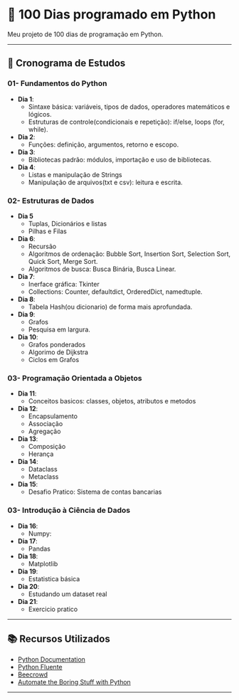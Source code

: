 # 🐍 100 Dias programado em Python

Meu projeto de 100 dias de programação em Python.

---

## 📅 Cronograma de Estudos

### 01- Fundamentos do Python

- **Dia 1**:
  - Sintaxe básica: variáveis, tipos de dados, operadores matemáticos e lógicos.
  - Estruturas de controle(condicionais e repetição): if/else, loops (for, while).
- **Dia 2**:
  - Funções: definição, argumentos, retorno e escopo.
- **Dia 3**:
  - Bibliotecas padrão: módulos, importação e uso de bibliotecas.
- **Dia 4**:
  - Listas e manipulação de Strings
  - Manipulação de arquivos(txt e csv): leitura e escrita.

### 02- Estruturas de Dados

- **Dia 5**
  - Tuplas, Dicionários e listas
  - Pilhas e Filas
- **Dia 6**:
  - Recursão
  - Algoritmos de ordenação: Bubble Sort, Insertion Sort, Selection Sort, Quick Sort, Merge Sort.
  - Algoritmos de busca: Busca Binária, Busca Linear.
- **Dia 7**:
  - Inerface gráfica: Tkinter
  - Collections: Counter, defaultdict, OrderedDict, namedtuple.
- **Dia 8**:
  - Tabela Hash(ou dicionario) de forma mais aprofundada.
- **Dia 9**:
  - Grafos
  - Pesquisa em largura.
- **Dia 10**:
  - Grafos ponderados
  - Algorimo de Dijkstra
  - Ciclos em Grafos

### 03- Programação Orientada a Objetos

- **Dia 11**:
  - Conceitos basicos: classes, objetos, atributos e metodos
- **Dia 12**:
  - Encapsulamento
  - Associação
  - Agregação
- **Dia 13**:
  - Composição
  - Herança
- **Dia 14**:
  - Dataclass
  - Metaclass
- **Dia 15**:
  - Desafio Pratico: Sistema de contas bancarias

### 03- Introdução à Ciência de Dados

- **Dia 16**:
  - Numpy:
- **Dia 17**:
  - Pandas
- **Dia 18**:
  - Matplotlib
- **Dia 19**:
  - Estatistica básica
- **Dia 20**:
  - Estudando um dataset real
- **Dia 21**:
  - Exercicio pratico

---

## 📚 Recursos Utilizados

- [Python Documentation](https://docs.python.org/3/)
- [Python Fluente](https://pythonfluente.com)
- [Beecrowd](https://judge.beecrowd.com/pt)
- [Automate the Boring Stuff with Python](https://automatetheboringstuff.com/)

---
